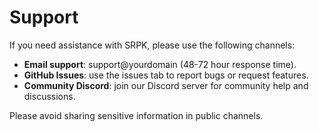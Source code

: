 # Support

If you need assistance with SRPK, please use the following channels:

- **Email support**: support@yourdomain (48-72 hour response time).
- **GitHub Issues**: use the issues tab to report bugs or request features.
- **Community Discord**: join our Discord server for community help and discussions.

Please avoid sharing sensitive information in public channels.
